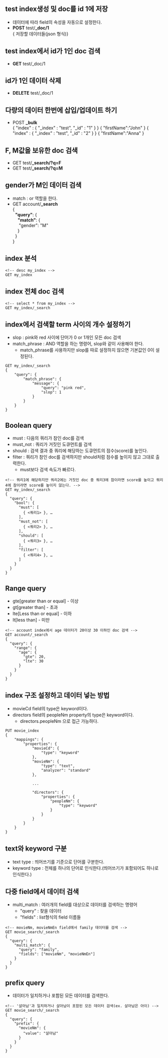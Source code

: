 ## test index생성 및 doc를 id 1에 저장 
- 데이터에 따라 field의 속성을 자동으로 설정한다.
- **POST** test/**_doc/1**<br>
  { 저장할 데이터들(json 형식)}

## test index에서 id가 1인 doc 검색
- **GET** test/_doc/1

## id가 1인 데이터 삭제
- **DELETE** test/_doc/1

## 다량의 데이터 한번에 삽입/업데이트 하기
- POST **_bulk**<br>
  { "index" : { "_index" : "test", "_id" : "1" } }
  { "firstName":"John" }
  { "index" : { "_index" : "test", "_id" : "2" } }
  { "firstName":"Anna" }

## F, M값을 보유한 doc 검색
- GET test/**_search/?q=F**
- GET test/**_search/?q=M**

## gender가 M인 데이터 검색
- match : or 역할을 한다.
- GET account/**_search**<br>
{<br>
&nbsp;&nbsp;**"query"**: {<br>
&nbsp;&nbsp;&nbsp;&nbsp;**"match"**: {<br>
&nbsp;&nbsp;&nbsp;&nbsp;&nbsp;"gender": "M"<br>
&nbsp;&nbsp;&nbsp;&nbsp;}<br>
&nbsp;&nbsp;}<br>
  }

## index 분석
```
<!-- desc my_index -->
GET my_index
```

## index 전체 doc 검색
```
<!-- select * from my_index -->
GET my_index/_search
```

## index에서 검색할 term 사이의 개수 설정하기
- slop : pink와 red 사이에 단어가 0 or 1개인 모든 doc 검색
- match_phrase : AND 역할을 하는 명령어, slop와 같이 사용해야 한다.
  - match_phrase를 사용하지만 slop를 따로 설정하지 않으면 기본값인 0이 설정된다.
```
GET my_index/_search
{
    "query": {
        "match_phrase": {
            "message": {
                "query": "pink red",
                "slop": 1
            }
        }
    }
}
```

## Boolean query
- must : 다음의 쿼리가 참인 doc를 검색
- must_not : 쿼리가 거짓인 도큐먼트를 검색
- should : 검색 결과 중 쿼리에 해당하는 도큐먼트의 점수(score)를 높인다.
- filter : 쿼리가 참인 doc를 검색하지만 should처럼 점수를 높이지 않고 그대로 출력한다.
  - must보다 검색 속도가 빠르다.
```
<!-- 쿼리1에 해당하지만 쿼리2에는 거짓인 doc 중 쿼리3에 참이라면 score를 높이고 쿼리4에 참이라면 score를 높이지 않는다. -->
GET my_index/_search
{
  "query": {
    "bool": {
      "must": [
        { <쿼리1> }, …
      ],
      "must_not": [
        { <쿼리2> }, …
      ],
      "should": [
        { <쿼리3> }, …
      ],
      "filter": [
        { <쿼리4> }, …
      ]
    }
  }
}
```

## Range query
- gte[greater than or equal] - 이상
- gt[greater than] - 초과
- lte[Less than or equal] - 이하
- lt[less than] - 미만
```
<!-- account index에서 age 데이터가 20이상 30 이하인 doc 검색 -->
GET account/_search
{
  "query": {
    "range": {
      "age": {
        "gte": 20,
        "lte": 30
      }
    }
  }
}
```

## index 구조 설정하고 데이터 넣는 방법
- movieCd field의 type은 keyword이다.
- directors field의 peopleNm property의 type은 keyword이다.
  - directors.peopleNm 으로 접근 가능하다. 
```
PUT movie_index
{
    "mappings": {
        "properties": {
            "movieCd": {
                "type": "keyword"
            },
            "movieNm": {
                "type": "text",
                "analyzer": "standard"
            }, 

            ...
            
            "directors": {
                "properties": {
                    "peopleNm": {
                        "type": "keyword"
                    }
                }
            }
        }
    }
}
```

## text와 keyword 구분
- text type : 띄어쓰기를 기준으로 단어를 구분한다.
- keyword type : 전체를 하나의 단어로 인식한다.(띄어쓰기가 포함되어도 하나로 인식한다.)


## 다중 field에서 데이터 검색
- multi_match : 여러개의 field를 대상으로 데이터를 검색하는 명령어
  - "query" : 찾을 데이터
  - "fields" : list형식의 field 이름들
```
<!-- movieNm, movieNmEn field에서 family 데이터를 검색 -->
GET movie_search/_search
{
  "query": {
    "multi_match": {
      "query": "family",
      "fields": ["movieNm", "movieNmEn"]
    }
  }
}
```

## prefix query
- 데이터가 일치하거나 포함된 모든 데이터를 검색한다.
```
<!-- '살아남'과 일치하거나 살아남이 포함된 모든 데이터 검색(ex. 살아남은 아이) -->
GET movie_search/_search
{
  "query": {
    "prefix": {
      "movieNm": {
        "value": "살아남"
      }
    }
  }
}
```


